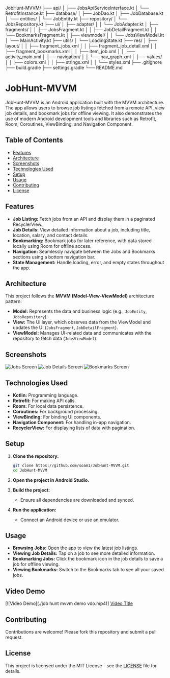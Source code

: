 JobHunt-MVVM/
├── api/
│ ├── JobsApiServiceInterface.kt
│ └── RetrofitInstance.kt
├── database/
│ ├── JobDao.kt
│ ├── JobDatabase.kt
│ └── entities/
│ └── JobEntity.kt
├── repository/
│ └── JobsRepository.kt
├── ui/
│ ├── adapter/
│ │ └── JobAdapter.kt
│ ├── fragments/
│ │ ├── JobsFragment.kt
│ │ ├── JobDetailFragment.kt
│ │ └── BookmarksFragment.kt
│ ├── viewmodel/
│ │ └── JobsViewModel.kt
│ └── MainActivity.kt
├── utils/
│ └── LoadingState.kt
├── res/
│ ├── layout/
│ │ ├── fragment_jobs.xml
│ │ ├── fragment_job_detail.xml
│ │ ├── fragment_bookmarks.xml
│ │ ├── item_job.xml
│ │ └── activity_main.xml
│ ├── navigation/
│ │ └── nav_graph.xml
│ ├── values/
│ │ ├── colors.xml
│ │ ├── strings.xml
│ │ └── styles.xml
├── .gitignore
├── build.gradle
├── settings.gradle
└── README.md

# JobHunt-MVVM

JobHunt-MVVM is an Android application built with the MVVM architecture. The app allows users to
browse job listings fetched from a remote API, view job details, and bookmark jobs for offline
viewing. It also demonstrates the use of modern Android development tools and libraries such as
Retrofit, Room, Coroutines, ViewBinding, and Navigation Component.

## Table of Contents

- [Features](#features)
- [Architecture](#architecture)
- [Screenshots](#screenshots)
- [Technologies Used](#technologies-used)
- [Setup](#setup)
- [Usage](#usage)
- [Contributing](#contributing)
- [License](#license)

## Features

- **Job Listing:** Fetch jobs from an API and display them in a paginated RecyclerView.
- **Job Details:** View detailed information about a job, including title, location, salary, and
  contact details.
- **Bookmarking:** Bookmark jobs for later reference, with data stored locally using Room for
  offline access.
- **Navigation:** Seamlessly navigate between the Jobs and Bookmarks sections using a bottom
  navigation bar.
- **State Management:** Handle loading, error, and empty states throughout the app.

## Architecture

This project follows the **MVVM (Model-View-ViewModel)** architecture pattern:

- **Model:** Represents the data and business logic (e.g., `JobEntity`, `JobsRepository`).
- **View:** The UI layer, which observes data from the ViewModel and updates the
  UI (`JobsFragment`, `JobDetailFragment`).
- **ViewModel:** Manages UI-related data and communicates with the repository to fetch
  data (`JobsViewModel`).

## Screenshots

![Jobs Screen](link-to-screenshot-1)
![Job Details Screen](link-to-screenshot-2)
![Bookmarks Screen](link-to-screenshot-3)

## Technologies Used

- **Kotlin:** Programming language.
- **Retrofit:** For making API calls.
- **Room:** For local data persistence.
- **Coroutines:** For background processing.
- **ViewBinding:** For binding UI components.
- **Navigation Component:** For handling in-app navigation.
- **RecyclerView:** For displaying lists of data with pagination.

## Setup

1. **Clone the repository:**
   ```bash
   git clone https://github.com/soam1/JobHunt-MVVM.git
   cd JobHunt-MVVM
   ```

2. **Open the project in Android Studio.**

3. **Build the project:**
    - Ensure all dependencies are downloaded and synced.

4. **Run the application:**
    - Connect an Android device or use an emulator.

## Usage

- **Browsing Jobs:** Open the app to view the latest job listings.
- **Viewing Job Details:** Tap on a job to see more detailed information.
- **Bookmarking Jobs:** Click the bookmark icon in the job details to save a job for offline
  viewing.
- **Viewing Bookmarks:** Switch to the Bookmarks tab to see all your saved jobs.

## Video Demo

[![Video Demo](./job hunt mvvm demo vdo.mp4)]
[Video Title](./job_hunt_mvvm_demo_vdo.mp4)


## Contributing

Contributions are welcome! Please fork this repository and submit a pull request.

## License

This project is licensed under the MIT License - see the [LICENSE](LICENSE) file for details.
